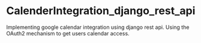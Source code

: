 # CalenderIntegration_django_rest_api
Implementing google calendar integration using django rest api. Using the OAuth2 mechanism to get users calendar access.
